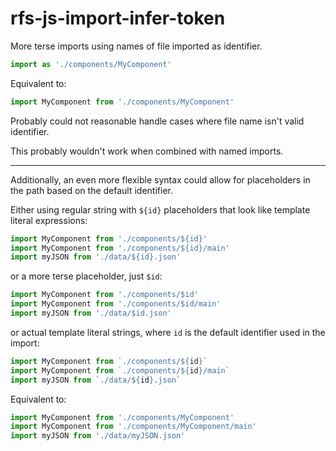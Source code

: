# rfs-js-import-infer-token

More terse imports using names of file imported as identifier.

```js
import as './components/MyComponent'
```

Equivalent to:

```js
import MyComponent from './components/MyComponent'
```

Probably could not reasonable handle cases where file name isn't valid identifier.

This probably wouldn't work when combined with named imports.

---

Additionally, an even more flexible syntax could allow for placeholders in the path based on the default identifier.

Either using regular string with `${id}` placeholders that look like template literal expressions:

```js
import MyComponent from './components/${id}'
import MyComponent from './components/${id}/main'
import myJSON from './data/${id}.json'
```

or a more terse placeholder, just `$id`:

```js
import MyComponent from './components/$id'
import MyComponent from './components/$id/main'
import myJSON from './data/$id.json'
```

or actual template literal strings, where `id` is the default identifier used in the import:

```js
import MyComponent from `./components/${id}`
import MyComponent from `./components/${id}/main`
import myJSON from `./data/${id}.json`
```

Equivalent to:

```js
import MyComponent from './components/MyComponent'
import MyComponent from './components/MyComponent/main'
import myJSON from './data/myJSON.json'
```
